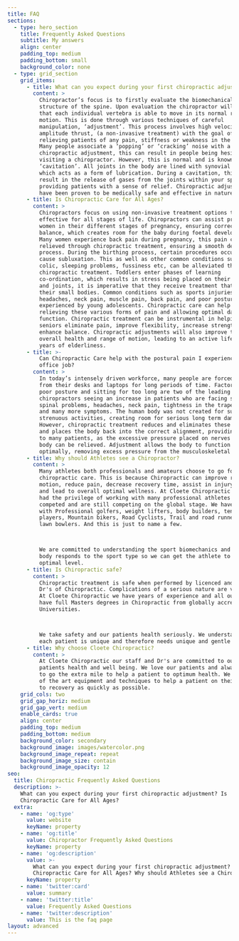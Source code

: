 ```yaml
---
title: FAQ
sections:
  - type: hero_section
    title: Frequently Asked Questions
    subtitle: My answers
    align: center
    padding_top: medium
    padding_bottom: small
    background_color: none
  - type: grid_section
    grid_items:
      - title: What can you expect during your first chiropractic adjustment?
        content: >
          Chiropractor’s focus is to firstly evaluate the biomechanical
          structure of the spine. Upon evaluation the chiropractor will ensure
          that each individual vertebra is able to move in its normal range of
          motion. This is done through various techniques of careful
          manipulation, ‘adjustment’. This process involves high velocity, low
          amplitude thrust, (a non-invasive treatment) with the goal of
          relieving patients of any pain, stiffness or weakness in the body.
          Many people associate a ‘popping’ or ‘cracking’ noise with a
          chiropractic adjustment, this can result in people being hesitant in
          visiting a chiropractor. However, this is normal and is known as a
          ‘cavitation’. All joints in the body are lined with synovial fluid,
          which acts as a form of lubrication. During a cavitation, this will
          result in the release of gases from the joints within your spine,
          providing patients with a sense of relief. Chiropractic adjustments
          have been proven to be medically safe and effective in nature.
      - title: Is Chiropractic Care for All Ages?
        content: >
          Chiropractors focus on using non-invasive treatment options that are
          effective for all stages of life. Chiropractors can assist pregnant
          women in their different stages of pregnancy, ensuring correct pelvic
          balance, which creates room for the baby during foetal development.
          Many women experience back pain during pregnancy, this pain can be
          relieved through chiropractic treatment, ensuring a smooth delivery
          process. During the birthing process, certain procedures occur which
          cause subluxation. This as well as other common conditions such as
          colic, sleeping problems, fussiness etc, can be alleviated through
          chiropractic treatment. Toddlers enter phases of learning
          co-ordination, which results in stress being placed on their muscles
          and joints, it is imperative that they receive treatment that supports
          their small bodies. Common conditions such as sports injuries,
          headaches, neck pain, muscle pain, back pain, and poor posture can be
          experienced by young adolescents. Chiropractic care can help with
          relieving these various forms of pain and allowing optimal day to day
          function. Chiropractic treatment can be instrumental in helping
          seniors eliminate pain, improve flexibility, increase strength and
          enhance balance. Chiropractic adjustments will also improve the
          overall health and range of motion, leading to an active lifestyle in
          years of elderliness.
      - title: >-
          Can Chiropractic Care help with the postural pain I experience at my
          office job?
        content: >
          In today’s intensely driven workforce, many people are forced to work
          from their desks and laptops for long periods of time. Factors such as
          poor posture and sitting for too long are two of the leading causes of
          chiropractors seeing an increase in patients who are facing serious
          spinal problems, headaches, neck pain, tightness in the trapezius area
          and many more symptoms. The human body was not created for such
          strenuous activities, creating room for serious long term damage.
          However, chiropractic treatment reduces and eliminates these symptoms
          and places the body back into the correct alignment, providing relief
          to many patients, as the excessive pressure placed on nerves in the
          body can be relieved. Adjustment allows the body to function
          optimally, removing excess pressure from the musculoskeletal system.
      - title: Why should Athletes see a Chiropractor?
        content: >
          Many athletes both professionals and amateurs choose to go for
          chiropractic care. This is because Chiropractic can improve range of
          motion, reduce pain, decrease recovery time, assist in injury repair
          and lead to overall optimal wellness. At Cloete Chiropractic we have
          had the privilege of working with many professional athletes that
          competed and are still competing on the global stage. We have worked
          with Professional golfers, weight lifters, body builders, tennis
          players, Mountain bikers, Road Cyclists, Trail and road runners and
          lawn bowlers. And this is just to name a few.



          We are committed to understanding the sport biomechanics and how the
          body responds to the sport type so we can get the athlete to their
          optimal level.
      - title: Is Chiropractic safe?
        content: >
          Chiropractic treatment is safe when performed by licenced and trained
          Dr's of Chiropractic. Complications of a serious nature are very rare.
          At Cloete Chiropractic we have years of experience and all our Dr's
          have full Masters degrees in Chiropractic from globally accredited
          Universities.



          We take safety and our patients health seriously. We understand that
          each patient is unique and therefore needs unique and gentle care.
      - title: Why choose Cloete Chiropractic?
        content: >
          At Cloete Chiropractic our staff and Dr's are committed to our
          patients health and well being. We love our patients and always want
          to go the extra mile to help a patient to optimum health. We use state
          of the art equipment and techniques to help a patient on their journey
          to recovery as quickly as possible.
    grid_cols: two
    grid_gap_horiz: medium
    grid_gap_vert: medium
    enable_cards: true
    align: center
    padding_top: medium
    padding_bottom: medium
    background_color: secondary
    background_image: images/watercolor.png
    background_image_repeat: repeat
    background_image_size: contain
    background_image_opacity: 12
seo:
  title: Chiropractic Frequently Asked Questions
  description: >-
    What can you expect during your first chiropractic adjustment? Is
    Chiropractic Care for All Ages?
  extra:
    - name: 'og:type'
      value: website
      keyName: property
    - name: 'og:title'
      value: Chiropractor Frequently Asked Questions
      keyName: property
    - name: 'og:description'
      value: >-
        What can you expect during your first chiropractic adjustment? Is
        Chiropractic Care for All Ages? Why should Athletes see a Chiropractor?
      keyName: property
    - name: 'twitter:card'
      value: summary
    - name: 'twitter:title'
      value: Frequently Asked Questions
    - name: 'twitter:description'
      value: This is the faq page
layout: advanced
---
```

